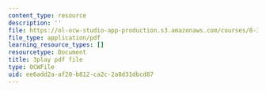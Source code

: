 ```yaml
---
content_type: resource
description: ''
file: https://ol-ocw-studio-app-production.s3.amazonaws.com/courses/8-333-statistical-mechanics-i-statistical-mechanics-of-particles-fall-2013/ee6add2aaf20b812ca2c2a8d31dbcd87_w_I0AkvbWFc.pdf
file_type: application/pdf
learning_resource_types: []
resourcetype: Document
title: 3play pdf file
type: OCWFile
uid: ee6add2a-af20-b812-ca2c-2a8d31dbcd87
---
```

